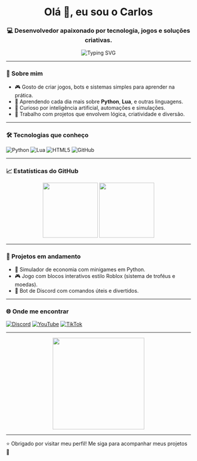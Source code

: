 <h1 align="center">Olá 👋, eu sou o Carlos</h1>
<h3 align="center">💻 Desenvolvedor apaixonado por tecnologia, jogos e soluções criativas.</h3>

<p align="center">
  <img src="https://readme-typing-svg.demolab.com?font=Fira+Code&size=24&duration=4000&pause=1000&color=00FFCC&center=true&vCenter=true&width=435&lines=Bem-vindo+ao+meu+GitHub!;Criando+projetos+com+Python%2C+Lua+e+mais;Aprendendo+e+evoluindo+sempre!" alt="Typing SVG" />
</p>

---

### 🧠 Sobre mim

- 🎮 Gosto de criar jogos, bots e sistemas simples para aprender na prática.
- 🧠 Aprendendo cada dia mais sobre **Python**, **Lua**, e outras linguagens.
- 🤖 Curioso por inteligência artificial, automações e simulações.
- 🧰 Trabalho com projetos que envolvem lógica, criatividade e diversão.

---

### 🛠️ Tecnologias que conheço

![Python](https://img.shields.io/badge/-Python-3776AB?style=for-the-badge&logo=python&logoColor=white)
![Lua](https://img.shields.io/badge/-Lua-2C2D72?style=for-the-badge&logo=lua&logoColor=white)
![HTML5](https://img.shields.io/badge/-HTML5-E34F26?style=for-the-badge&logo=html5&logoColor=white)
![GitHub](https://img.shields.io/badge/-GitHub-181717?style=for-the-badge&logo=github&logoColor=white)

---

### 📈 Estatísticas do GitHub

<p align="center">
  <img height="150em" src="https://github-readme-stats.vercel.app/api?username=99X123&show_icons=true&theme=tokyonight" />
  <img height="150em" src="https://github-readme-stats.vercel.app/api/top-langs/?username=99X123&layout=compact&theme=tokyonight"/>
</p>

---

### 🧩 Projetos em andamento

- 💸 Simulador de economia com minigames em Python.
- 🎮 Jogo com blocos interativos estilo Roblox (sistema de troféus e moedas).
- 🤖 Bot de Discord com comandos úteis e divertidos.

---

### 🌐 Onde me encontrar

[![Discord](https://img.shields.io/badge/Discord-7289DA?style=for-the-badge&logo=discord&logoColor=white)](https://discord.com/users/seu-id-aqui)
[![YouTube](https://img.shields.io/badge/YouTube-FF0000?style=for-the-badge&logo=youtube&logoColor=white)](https://youtube.com/@seucanal)
[![TikTok](https://img.shields.io/badge/TikTok-000000?style=for-the-badge&logo=tiktok&logoColor=white)](https://tiktok.com/@seuuser)

---

<div align="center">
  <img src="https://media.giphy.com/media/3ohzdYJK1wAdPWVk88/giphy.gif" width="250"/>
</div>

---

⭐ Obrigado por visitar meu perfil! Me siga para acompanhar meus projetos 🚀
